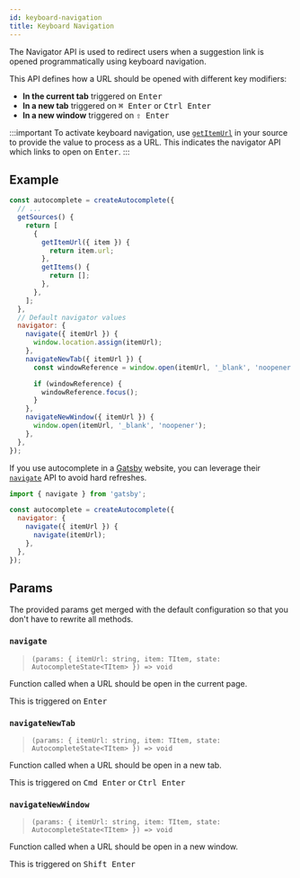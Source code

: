 ```yaml
---
id: keyboard-navigation
title: Keyboard Navigation
---
```


The Navigator API is used to redirect users when a suggestion link is opened programmatically using keyboard navigation.

This API defines how a URL should be opened with different key modifiers:

- **In the current tab** triggered on <kbd>Enter</kbd>
- **In a new tab** triggered on <kbd>⌘ Enter</kbd> or <kbd>Ctrl Enter</kbd>
- **In a new window** triggered on <kbd>⇧ Enter</kbd>

<!-- prettier-ignore -->
:::important
To activate keyboard navigation, use [`getItemUrl`](createAutocomplete#getitemurl) in your source to provide the value to process as a URL. This indicates the navigator API which links to open on <kbd>Enter</kbd>.
:::

## Example

```js {6-8}
const autocomplete = createAutocomplete({
  // ...
  getSources() {
    return [
      {
        getItemUrl({ item }) {
          return item.url;
        },
        getItems() {
          return [];
        },
      },
    ];
  },
  // Default navigator values
  navigator: {
    navigate({ itemUrl }) {
      window.location.assign(itemUrl);
    },
    navigateNewTab({ itemUrl }) {
      const windowReference = window.open(itemUrl, '_blank', 'noopener');

      if (windowReference) {
        windowReference.focus();
      }
    },
    navigateNewWindow({ itemUrl }) {
      window.open(itemUrl, '_blank', 'noopener');
    },
  },
});
```

If you use autocomplete in a [Gatsby](https://www.gatsbyjs.org/) website, you can leverage their [`navigate`](https://www.gatsbyjs.org/docs/gatsby-link/) API to avoid hard refreshes.

```js
import { navigate } from 'gatsby';

const autocomplete = createAutocomplete({
  navigator: {
    navigate({ itemUrl }) {
      navigate(itemUrl);
    },
  },
});
```

## Params

The provided params get merged with the default configuration so that you don't have to rewrite all methods.

### `navigate`

> `(params: { itemUrl: string, item: TItem, state: AutocompleteState<TItem> }) => void`

Function called when a URL should be open in the current page.

This is triggered on <kbd>Enter</kbd>

### `navigateNewTab`

> `(params: { itemUrl: string, item: TItem, state: AutocompleteState<TItem> }) => void`

Function called when a URL should be open in a new tab.

This is triggered on <kbd>Cmd Enter</kbd> or <kbd>Ctrl Enter</kbd>

### `navigateNewWindow`

> `(params: { itemUrl: string, item: TItem, state: AutocompleteState<TItem> }) => void`

Function called when a URL should be open in a new window.

This is triggered on <kbd>Shift Enter</kbd>
